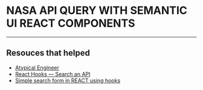 # NASA API QUERY WITH SEMANTIC UI REACT COMPONENTS

<hr>
<h2>Resouces that helped</h2>
<ul>

<li><a href="https://www.youtube.com/watch?v=6YgEnGovJvo&list=PLK-0XjrR8o7Ue1rguZAyQvFWIKrlxHZLh&index=8">Atypical Engineer</a></li>
<li><a href="https://levelup.gitconnected.com/react-hooks-search-an-api-ceb8b840b1ce">React Hooks — Search an API</a></li>
<li><a href="https://dev.to/asimdahall/simple-search-form-in-react-using-hooks-42pg">Simple search form in REACT using hooks</a></li>
<!-- <li><a href=""></a></li>
<li><a href=""></a></li>
<li><a href=""></a></li> -->




</ul>